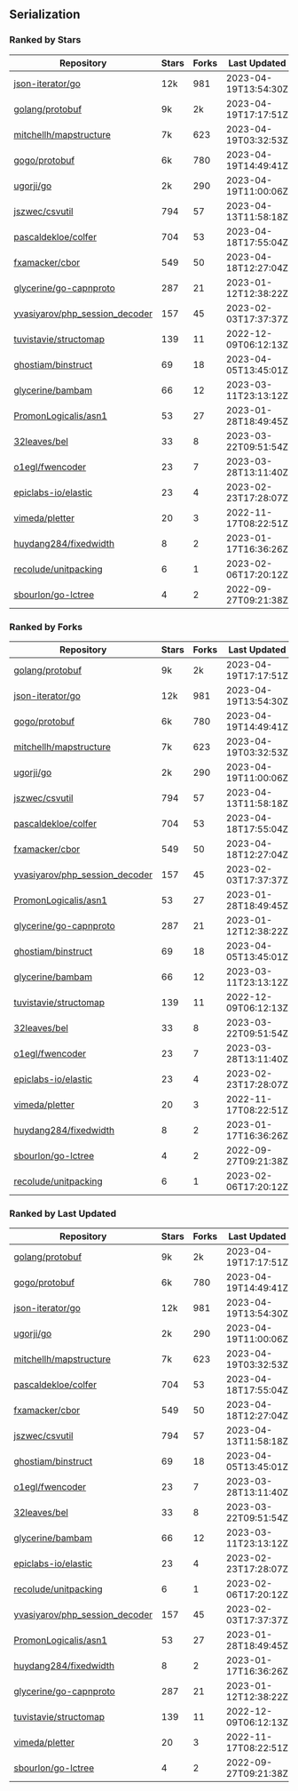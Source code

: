 ## Serialization

### Ranked by Stars

| Repository | Stars | Forks | Last Updated |
|------------|-------|-------|--------------|
| [json-iterator/go](https://github.com/json-iterator/go) | 12k | 981 | 2023-04-19T13:54:30Z |
| [golang/protobuf](https://github.com/golang/protobuf) | 9k | 2k | 2023-04-19T17:17:51Z |
| [mitchellh/mapstructure](https://github.com/mitchellh/mapstructure) | 7k | 623 | 2023-04-19T03:32:53Z |
| [gogo/protobuf](https://github.com/gogo/protobuf) | 6k | 780 | 2023-04-19T14:49:41Z |
| [ugorji/go](https://github.com/ugorji/go) | 2k | 290 | 2023-04-19T11:00:06Z |
| [jszwec/csvutil](https://github.com/jszwec/csvutil) | 794 | 57 | 2023-04-13T11:58:18Z |
| [pascaldekloe/colfer](https://github.com/pascaldekloe/colfer) | 704 | 53 | 2023-04-18T17:55:04Z |
| [fxamacker/cbor](https://github.com/fxamacker/cbor) | 549 | 50 | 2023-04-18T12:27:04Z |
| [glycerine/go-capnproto](https://github.com/glycerine/go-capnproto) | 287 | 21 | 2023-01-12T12:38:22Z |
| [yvasiyarov/php_session_decoder](https://github.com/yvasiyarov/php_session_decoder) | 157 | 45 | 2023-02-03T17:37:37Z |
| [tuvistavie/structomap](https://github.com/tuvistavie/structomap) | 139 | 11 | 2022-12-09T06:12:13Z |
| [ghostiam/binstruct](https://github.com/ghostiam/binstruct) | 69 | 18 | 2023-04-05T13:45:01Z |
| [glycerine/bambam](https://github.com/glycerine/bambam) | 66 | 12 | 2023-03-11T23:13:12Z |
| [PromonLogicalis/asn1](https://github.com/PromonLogicalis/asn1) | 53 | 27 | 2023-01-28T18:49:45Z |
| [32leaves/bel](https://github.com/32leaves/bel) | 33 | 8 | 2023-03-22T09:51:54Z |
| [o1egl/fwencoder](https://github.com/o1egl/fwencoder) | 23 | 7 | 2023-03-28T13:11:40Z |
| [epiclabs-io/elastic](https://github.com/epiclabs-io/elastic) | 23 | 4 | 2023-02-23T17:28:07Z |
| [vimeda/pletter](https://github.com/vimeda/pletter) | 20 | 3 | 2022-11-17T08:22:51Z |
| [huydang284/fixedwidth](https://github.com/huydang284/fixedwidth) | 8 | 2 | 2023-01-17T16:36:26Z |
| [recolude/unitpacking](https://github.com/recolude/unitpacking) | 6 | 1 | 2023-02-06T17:20:12Z |
| [sbourlon/go-lctree](https://github.com/sbourlon/go-lctree) | 4 | 2 | 2022-09-27T09:21:38Z |

### Ranked by Forks

| Repository | Stars | Forks | Last Updated |
|------------|-------|-------|--------------|
| [golang/protobuf](https://github.com/golang/protobuf) | 9k | 2k | 2023-04-19T17:17:51Z |
| [json-iterator/go](https://github.com/json-iterator/go) | 12k | 981 | 2023-04-19T13:54:30Z |
| [gogo/protobuf](https://github.com/gogo/protobuf) | 6k | 780 | 2023-04-19T14:49:41Z |
| [mitchellh/mapstructure](https://github.com/mitchellh/mapstructure) | 7k | 623 | 2023-04-19T03:32:53Z |
| [ugorji/go](https://github.com/ugorji/go) | 2k | 290 | 2023-04-19T11:00:06Z |
| [jszwec/csvutil](https://github.com/jszwec/csvutil) | 794 | 57 | 2023-04-13T11:58:18Z |
| [pascaldekloe/colfer](https://github.com/pascaldekloe/colfer) | 704 | 53 | 2023-04-18T17:55:04Z |
| [fxamacker/cbor](https://github.com/fxamacker/cbor) | 549 | 50 | 2023-04-18T12:27:04Z |
| [yvasiyarov/php_session_decoder](https://github.com/yvasiyarov/php_session_decoder) | 157 | 45 | 2023-02-03T17:37:37Z |
| [PromonLogicalis/asn1](https://github.com/PromonLogicalis/asn1) | 53 | 27 | 2023-01-28T18:49:45Z |
| [glycerine/go-capnproto](https://github.com/glycerine/go-capnproto) | 287 | 21 | 2023-01-12T12:38:22Z |
| [ghostiam/binstruct](https://github.com/ghostiam/binstruct) | 69 | 18 | 2023-04-05T13:45:01Z |
| [glycerine/bambam](https://github.com/glycerine/bambam) | 66 | 12 | 2023-03-11T23:13:12Z |
| [tuvistavie/structomap](https://github.com/tuvistavie/structomap) | 139 | 11 | 2022-12-09T06:12:13Z |
| [32leaves/bel](https://github.com/32leaves/bel) | 33 | 8 | 2023-03-22T09:51:54Z |
| [o1egl/fwencoder](https://github.com/o1egl/fwencoder) | 23 | 7 | 2023-03-28T13:11:40Z |
| [epiclabs-io/elastic](https://github.com/epiclabs-io/elastic) | 23 | 4 | 2023-02-23T17:28:07Z |
| [vimeda/pletter](https://github.com/vimeda/pletter) | 20 | 3 | 2022-11-17T08:22:51Z |
| [huydang284/fixedwidth](https://github.com/huydang284/fixedwidth) | 8 | 2 | 2023-01-17T16:36:26Z |
| [sbourlon/go-lctree](https://github.com/sbourlon/go-lctree) | 4 | 2 | 2022-09-27T09:21:38Z |
| [recolude/unitpacking](https://github.com/recolude/unitpacking) | 6 | 1 | 2023-02-06T17:20:12Z |

### Ranked by Last Updated

| Repository | Stars | Forks | Last Updated |
|------------|-------|-------|--------------|
| [golang/protobuf](https://github.com/golang/protobuf) | 9k | 2k | 2023-04-19T17:17:51Z |
| [gogo/protobuf](https://github.com/gogo/protobuf) | 6k | 780 | 2023-04-19T14:49:41Z |
| [json-iterator/go](https://github.com/json-iterator/go) | 12k | 981 | 2023-04-19T13:54:30Z |
| [ugorji/go](https://github.com/ugorji/go) | 2k | 290 | 2023-04-19T11:00:06Z |
| [mitchellh/mapstructure](https://github.com/mitchellh/mapstructure) | 7k | 623 | 2023-04-19T03:32:53Z |
| [pascaldekloe/colfer](https://github.com/pascaldekloe/colfer) | 704 | 53 | 2023-04-18T17:55:04Z |
| [fxamacker/cbor](https://github.com/fxamacker/cbor) | 549 | 50 | 2023-04-18T12:27:04Z |
| [jszwec/csvutil](https://github.com/jszwec/csvutil) | 794 | 57 | 2023-04-13T11:58:18Z |
| [ghostiam/binstruct](https://github.com/ghostiam/binstruct) | 69 | 18 | 2023-04-05T13:45:01Z |
| [o1egl/fwencoder](https://github.com/o1egl/fwencoder) | 23 | 7 | 2023-03-28T13:11:40Z |
| [32leaves/bel](https://github.com/32leaves/bel) | 33 | 8 | 2023-03-22T09:51:54Z |
| [glycerine/bambam](https://github.com/glycerine/bambam) | 66 | 12 | 2023-03-11T23:13:12Z |
| [epiclabs-io/elastic](https://github.com/epiclabs-io/elastic) | 23 | 4 | 2023-02-23T17:28:07Z |
| [recolude/unitpacking](https://github.com/recolude/unitpacking) | 6 | 1 | 2023-02-06T17:20:12Z |
| [yvasiyarov/php_session_decoder](https://github.com/yvasiyarov/php_session_decoder) | 157 | 45 | 2023-02-03T17:37:37Z |
| [PromonLogicalis/asn1](https://github.com/PromonLogicalis/asn1) | 53 | 27 | 2023-01-28T18:49:45Z |
| [huydang284/fixedwidth](https://github.com/huydang284/fixedwidth) | 8 | 2 | 2023-01-17T16:36:26Z |
| [glycerine/go-capnproto](https://github.com/glycerine/go-capnproto) | 287 | 21 | 2023-01-12T12:38:22Z |
| [tuvistavie/structomap](https://github.com/tuvistavie/structomap) | 139 | 11 | 2022-12-09T06:12:13Z |
| [vimeda/pletter](https://github.com/vimeda/pletter) | 20 | 3 | 2022-11-17T08:22:51Z |
| [sbourlon/go-lctree](https://github.com/sbourlon/go-lctree) | 4 | 2 | 2022-09-27T09:21:38Z |

